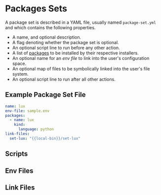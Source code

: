 # Packages Sets

A package set is described in a YAML file, usually named `package-set.yml` and which contains the following properties.

* A name, and optional description.
* A flag denoting whether the package set is optional. 
* An optional script line to run before any other action.
* A list of [packages](./packages.md) to be installed by their respective installers.
* An optional name for an *env file* to link into the user's configuration space.
* An optional map of files to be symbolically linked into the user's file system.  
* An optional script line to run after all other actions.

## Example Package Set File

```yaml
name: lux
env-file: sample.env
packages:
  - name: lux
    kind:
      language: python
link-files:
  set-lux: "{{local-bin}}/set-lux"
```

## Scripts

## Env Files

## Link Files 
